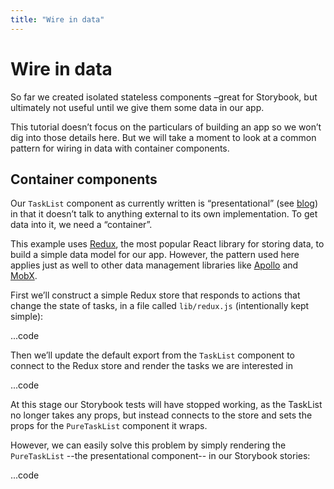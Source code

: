 ```yaml
---
title: "Wire in data"
---
```



# Wire in data
So far we created isolated stateless components –great for Storybook, but ultimately not useful until we give them some data in our app.

This tutorial doesn’t focus on the particulars of building an app so we won’t dig into those details here. But we will take a moment to look at a common pattern for wiring in data with container components.

## Container components
Our `TaskList` component as currently written is “presentational” (see [blog](https://medium.com/@dan_abramov/smart-and-dumb-components-7ca2f9a7c7d0)) in that it doesn’t talk to anything external to its own implementation. To get data into it, we need a “container”. 

This example uses [Redux](https://redux.js.org/), the most popular React library for storing data, to build a simple data model for our app. However, the pattern used here applies just as well to other data management libraries like [Apollo](https://www.apollographql.com/client/) and [MobX](https://mobx.js.org/).

First we’ll construct a simple Redux store that responds to actions that change the state of tasks, in a file called `lib/redux.js` (intentionally kept simple):

...code

Then we’ll update the default export from the `TaskList` component to connect to the Redux store and render the tasks we are interested in

...code

At this stage our Storybook tests will have stopped working, as the TaskList no longer takes any props, but instead connects to the store and sets the props for the `PureTaskList` component it wraps. 

However, we can easily solve this problem by simply rendering the `PureTaskList` --the presentational component-- in our Storybook stories:

...code
